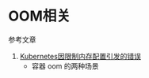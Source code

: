 # OOM相关

参考文章

1. [Kubernetes因限制内存配置引发的错误](https://cloud.tencent.com/developer/article/1411527)
    - 容器 oom 的两种场景
